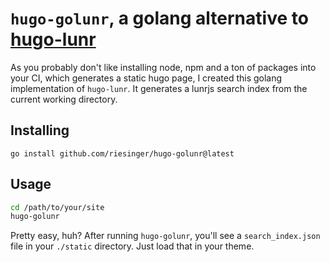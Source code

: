 # `hugo-golunr`, a golang alternative to [hugo-lunr](https://www.npmjs.com/package/hugo-lunr)

As you probably don't like installing node, npm and a ton of packages into your CI, which generates
a static hugo page, I created this golang implementation of `hugo-lunr`. It generates a lunrjs
search index from the current working directory. 

## Installing

`go install github.com/riesinger/hugo-golunr@latest`

## Usage 

```sh
cd /path/to/your/site
hugo-golunr
```

Pretty easy, huh? After running `hugo-golunr`, you'll see a `search_index.json` file in your
`./static` directory. Just load that in your theme.


